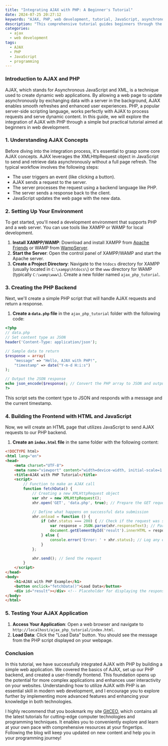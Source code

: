 ```yaml
---
title: "Integrating AJAX with PHP: A Beginner's Tutorial"
date: 2024-07-25 20:27:12
keywords: "AJAX, PHP, web development, tutorial, JavaScript, asynchronous requests"
description: "This comprehensive tutorial guides beginners through the process of integrating AJAX with PHP for dynamic web applications. Learn what AJAX is, how it works with PHP to facilitate asynchronous requests, and step-by-step instructions on creating a basic AJAX application. By the end of this tutorial, you'll be equipped with the knowledge to enhance your web development skills using AJAX and PHP. Key topics include understanding AJAX concepts, setting up a PHP backend, writing JavaScript for AJAX calls, and displaying the server response on a webpage. Perfect for aspiring web developers looking to elevate their skill set and create more interactive applications."
categories:
  - ajax
  - web development
tags:
  - AJAX
  - PHP
  - JavaScript
  - programming
---
```


### Introduction to AJAX and PHP

AJAX, which stands for Asynchronous JavaScript and XML, is a technique used to create dynamic web applications. By allowing a web page to update asynchronously by exchanging data with a server in the background, AJAX enables smooth refreshes and enhanced user experiences. PHP, a popular server-side scripting language, works perfectly with AJAX to process requests and serve dynamic content. In this guide, we will explore the integration of AJAX with PHP through a simple but practical tutorial aimed at beginners in web development. 

<!-- more -->

### 1. Understanding AJAX Concepts

Before diving into the integration process, it's essential to grasp some core AJAX concepts. AJAX leverages the XMLHttpRequest object in JavaScript to send and retrieve data asynchronously without a full page refresh. The typical workflow involves the following steps:
- The user triggers an event (like clicking a button).
- AJAX sends a request to the server.
- The server processes the request using a backend language like PHP.
- The server sends a response back to the client.
- JavaScript updates the web page with the new data.

### 2. Setting Up Your Environment

To get started, you'll need a development environment that supports PHP and a web server. You can use tools like XAMPP or WAMP for local development. 

1. **Install XAMPP/WAMP**: Download and install XAMPP from [Apache Friends](https://www.apachefriends.org/index.html) or WAMP from [WampServer](http://www.wampserver.com/en/).
2. **Start the Server**: Open the control panel of XAMPP/WAMP and start the Apache server.
3. **Create a Project Directory**: Navigate to the `htdocs` directory for XAMPP (usually located in `C:\xampp\htdocs\`) or the `www` directory for WAMP (typically `C:\wamp\www\`). Create a new folder named `ajax_php_tutorial`.

### 3. Creating the PHP Backend

Next, we'll create a simple PHP script that will handle AJAX requests and return a response.

1. **Create a `data.php` file** in the `ajax_php_tutorial` folder with the following code:

```php
<?php
// data.php
// Set content type as JSON
header('Content-Type: application/json');

// Sample data to return
$response = array(
    "message" => "Hello, AJAX with PHP!",
    "timestamp" => date("Y-m-d H:i:s")
);

// Output the JSON response
echo json_encode($response); // Convert the PHP array to JSON and output
?>
```

This script sets the content type to JSON and responds with a message and the current timestamp.

### 4. Building the Frontend with HTML and JavaScript

Now, we will create an HTML page that utilizes JavaScript to send AJAX requests to our PHP backend.

1. **Create an `index.html` file** in the same folder with the following content:

```html
<!DOCTYPE html>
<html lang="en">
<head>
    <meta charset="UTF-8">
    <meta name="viewport" content="width=device-width, initial-scale=1.0">
    <title>AJAX with PHP Tutorial</title>
    <script>
        // Function to make an AJAX call
        function fetchData() {
            // Creating a new XMLHttpRequest object
            var xhr = new XMLHttpRequest();
            xhr.open('GET', 'data.php', true); // Prepare the GET request to data.php

            // Define what happens on successful data submission
            xhr.onload = function () {
                if (xhr.status === 200) { // Check if the request was successful
                    var response = JSON.parse(xhr.responseText); // Parse the JSON response
                    document.getElementById('result').innerHTML = response.message; // Display the message
                } else {
                    console.error('Error: ' + xhr.status); // Log any errors
                }
            };

            xhr.send(); // Send the request
        }
    </script>
</head>
<body>
    <h1>AJAX with PHP Example</h1>
    <button onclick="fetchData()">Load Data</button>
    <div id="result"></div> <!-- Placeholder for displaying the response -->
</body>
</html>
```

### 5. Testing Your AJAX Application

1. **Access Your Application**: Open a web browser and navigate to `http://localhost/ajax_php_tutorial/index.html`. 
2. **Load Data**: Click the "Load Data" button. You should see the message from the PHP script displayed on your webpage.

### Conclusion

In this tutorial, we have successfully integrated AJAX with PHP by building a simple web application. We covered the basics of AJAX, set up our PHP backend, and created a user-friendly frontend. This foundation opens up the potential for more complex applications and enhances user interactivity on your websites. Understanding how to utilize AJAX with PHP is an essential skill in modern web development, and I encourage you to explore further by implementing more advanced features and enhancing your knowledge in both technologies.

I highly recommend that you bookmark my site [GitCEO](https://gitceo.com), which contains all the latest tutorials for cutting-edge computer technologies and programming techniques. It enables you to conveniently explore and learn at your own pace with comprehensive resources at your fingertips. Following the blog will keep you updated on new content and help you in your programming journey!